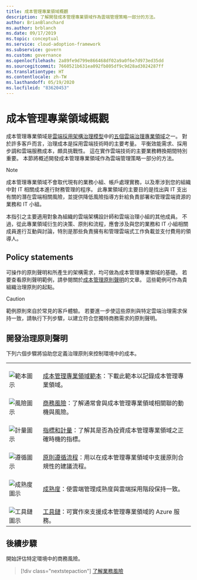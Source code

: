 ```yaml
---
title: 成本管理專業領域概觀
description: 了解開發成本管理專業領域作為雲端管理策略一部分的方法。
author: BrianBlanchard
ms.author: brblanch
ms.date: 09/17/2019
ms.topic: conceptual
ms.service: cloud-adoption-framework
ms.subservice: govern
ms.custom: governance
ms.openlocfilehash: 2a89fe9d799e866468df02a9a0f6e7d973ed35dd
ms.sourcegitcommit: 7660521b631ea092fb805df9c9d28ad3024287ff
ms.translationtype: HT
ms.contentlocale: zh-TW
ms.lasthandoff: 05/19/2020
ms.locfileid: "83620453"
---
```

# <a name="cost-management-discipline-overview"></a>成本管理專業領域概觀

成本管理專業領域是[雲端採用架構治理模型](../index.md)中的[五個雲端治理專業領域](../governance-disciplines.md)之一。 對於許多客戶而言，治理成本是採用雲端技術時的主要考量。 平衡效能需求、採用步調和雲端服務成本，頗具挑戰性。 這在實作雲端技術的主要業務轉換期間特別重要。 本節將概述開發成本管理專業領域作為雲端管理策略一部分的方法。

> [!NOTE]
> 成本管理專業領域不會取代現有的業務小組、帳戶處理實務，以及牽涉到您的組織中對 IT 相關成本進行財務管理的程序。 此專業領域的主要目的是找出與 IT 支出有關的潛在雲端相關風險，並提供降低風險指導方針給負責部署和管理雲端資源的業務和 IT 小組。

本指引之主要適用對象為組織的雲端架構設計師和雲端治理小組的其他成員。 不過，從此專業領域衍生的決策、原則和流程，應會涉及與您的業務和 IT 小組相關成員進行互動與討論，特別是那些負責擁有和管理雲端式工作負載並支付費用的領導人。

## <a name="policy-statements"></a>Policy statements

可操作的原則聲明和所產生的架構需求，均可做為成本管理專業領域的基礎。 若要查看原則聲明範例，請參閱關於[成本管理原則聲明](./policy-statements.md)的文章。 這些範例可作為貴組織治理原則的起點。

> [!CAUTION]
> 範例原則來自於常見的客戶體驗。 若要進一步使這些原則與特定雲端治理需求保持一致，請執行下列步驟，以建立符合您獨特商務需求的原則聲明。

## <a name="develop-governance-policy-statements"></a>開發治理原則聲明

下列六個步驟將協助您定義治理原則來控制環境中的成本。

<!-- markdownlint-disable MD033 -->

| | |
|---|---|
| <br> ![範本圖示](../../_images/govern/process-template.png) | <br> [成本管理專業領域範本](./template.md)：下載此範本以記錄成本管理專業領域。 |
| <br> ![風險圖示](../../_images/govern/process-risks.png) | <br> [商務風險](./business-risks.md)：了解通常會與成本管理專業領域相關聯的動機與風險。 |
| <br> ![計量圖示](../../_images/govern/process-metrics.png) | <br> [指標和計量](./metrics-tolerance.md)：了解其是否為投資成本管理專業領域之正確時機的指標。 |
| <br> ![遵循圖示](../../_images/govern/process-enforce.png) | <br> [原則遵循流程](./compliance-processes.md)：用以在成本管理專業領域中支援原則合規性的建議流程。 |
| <br> ![成熟度圖示](../../_images/govern/process-maturity.png) | <br> [成熟度](./discipline-improvement.md)：使雲端管理成熟度與雲端採用階段保持一致。 |
| <br> ![工具鏈圖示](../../_images/govern/process-toolchain.png) | <br> [工具鏈](./toolchain.md)：可實作來支援成本管理專業領域的 Azure 服務。 |

## <a name="next-steps"></a>後續步驟

開始評估特定環境中的商務風險。

> [!div class="nextstepaction"]
> [了解業務風險](./business-risks.md)

<!-- markdownlint-enable MD033 -->
